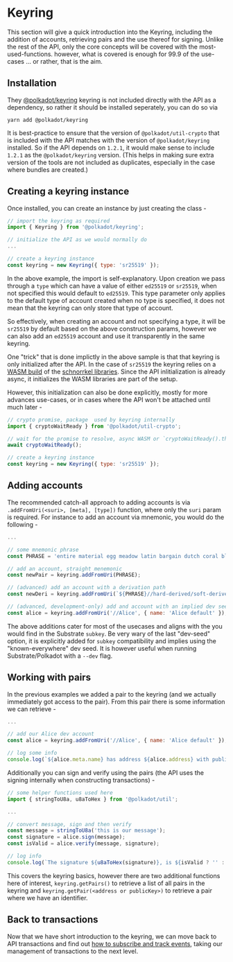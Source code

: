 # Keyring

This section will give a quick introduction into the Keyring, including the addition of accounts, retrieving pairs and the use thereof for signing. Unlike the rest of the API, only  the core concepts will be covered with the most-used-functions. however, what is covered is enough for 99.9 of the use-cases ... or rather, that is the aim.

## Installation

They [@polkadot/keyring](https://github.com/polkadot-js/common/tree/master/packages/keyring) keyring is not included directly with the API as a dependency, so rather it should be installed seperately, you can do so via

`yarn add @polkadot/keyring`

It is best-practice to ensure that the version of `@polkadot/util-crypto` that is included with the API matches with the version of `@polkadot/keyring` installed. So if the API depends on `1.2.1`, it would make sense to include `1.2.1` as the `@polkadot/keyring` version. (This helps in making  sure extra version of the tools are not included as duplicates, especially in the case where bundles are created.)

## Creating a keyring instance

Once installed, you can create an instance by just creating the class -

```js
// import the keyring as required
import { Keyring } from '@polkadot/keyring';

// initialize the API as we would normally do
...

// create a keyring instance
const keyring = new Keyring({ type: 'sr25519' });
```

In the above example, the import is self-explanatory. Upon creation we pass through a `type` which can have a value of either `ed25519` or `sr25519`, when not specified this would default to `ed25519`. This type parameter only applies to the default type of account created when no type is specified, it does not mean that the keyring can only store that type of account.

So effectively, when creating an account and not specifying a type, it will be `sr25519` by default based on the above construction params, however we can also add an `ed25519` account and use it transparently in the same keyring.

One "trick" that is done implictly in the above sample is that that keyring  is only initialized after the API. In the case of `sr25519` the keyring relies on a [WASM build](https://github.com/polkadot-js/wasm) of the [schnorrkel libraries](https://github.com/w3f/schnorrkel). Since the API inlitialization is already async, it initializes the WASM libraries are part of the setup.

However, this initialization can also be done explicitly, mostly for more advances use-cases, or in cases where the API won't be attached until much later -

```js
// crypto promise, package  used by keyring internally
import { cryptoWaitReady } from '@polkadot/util-crypto';

// wait for the promise to resolve, async WASM or `cryptoWaitReady().then(() => { ... })`
await cryptoWaitReady();

// create a keyring instance
const keyring = new Keyring({ type: 'sr25519' });
```

## Adding accounts

The recommended catch-all approach to adding accounts is via `.addFromUri(<suri>, [meta], [type])` function, where only the `suri` param is required. For instance to add an account via mnemonic, you would do the following -

```js
...

// some mnemonic phrase
const PHRASE = 'entire material egg meadow latin bargain dutch coral blood melt acoustic thought';

// add an account, straight menemonic
const newPair = keyring.addFromUri(PHRASE);

// (advanced) add an account with a derivation path
const newDeri = keyring.addFromUri(`${PHRASE}//hard-derived/soft-derived`);

// (advanced, development-only) add and account with an implied dev seed and hard dev-account derivation
const alice = keyring.addFromUri('//Alice', { name: 'Alice default' });
```

The above additions cater for most of the usecases and aligns with the you would find in the Substrate `subkey`. Be very wary of the last "dev-seed" option, it is explicitly added for `subkey` compatibility and implies using the "known-everywhere" dev seed. It is however useful when running Substrate/Polkadot with a `--dev` flag.

## Working with pairs

In the previous examples we added a pair to the keyring (and we actually immediately got access to the pair). From this pair there is some information we can retrieve -

```js
...

// add our Alice dev account
const alice = keyring.addFromUri('//Alice', { name: 'Alice default' });

// log some info
console.log(`${alice.meta.name} has address ${alice.address} with publicKey Uint8Array([${alice.publicKey}])`);
```

Additionally you can sign and verify using the pairs (the API uses the signing internally when constructing transactions) -

```js
// some helper functions used here
import { stringToU8a, u8aToHex } from '@polkadot/util';

...

// convert message, sign and then verify
const message = stringToU8a('this is our message');
const signature = alice.sign(message);
const isValid = alice.verify(message, signature);

// log info
console.log(`The signature ${u8aToHex(signature)}, is ${isValid ? '' : 'not '}verified`);
```

This covers the keyring basics, however there are two additional functions here of interest, `keyring.getPairs()` to retrieve a list of all pairs in the keyring and `keyring.getPair(<address or publicKey>)` to retrieve a pair where we have an identifier.

## Back to transactions

Now that we have short introduction to the keyring, we can move back to API transactions and find out [how to subscribe and track events](api.tx.subs.md), taking our management of transactions to the next level.

